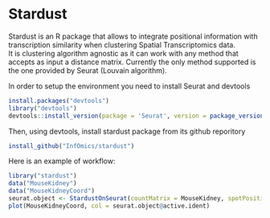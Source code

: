 # Stardust
Stardust is an R package that allows to integrate positional information with transcription similarity when clustering Spatial Transcriptomics data.  
It is clustering algorithm agnostic as it can work with any method that accepts as input a distance matrix. Currently the only method supported is the one provided by Seurat (Louvain algorithm).  

In order to setup the environment you need to install Seurat and devtools
```R
install.packages("devtools")
library("devtools")
devtools::install_version(package = 'Seurat', version = package_version('3.2.1'))
```
Then, using devtools, install stardust package from its github reporitory
```R
install_github("InfOmics/stardust")
```  
Here is an example of workflow:
```R
library("stardust")
data("MouseKidney")
data("MouseKidneyCoord")
seurat.object <- StardustOnSeurat(countMatrix = MouseKidney, spotPositions = MouseKidneyCoord, spaceWeight = 0.75)
plot(MouseKidneyCoord, col = seurat.object@active.ident)
``` 